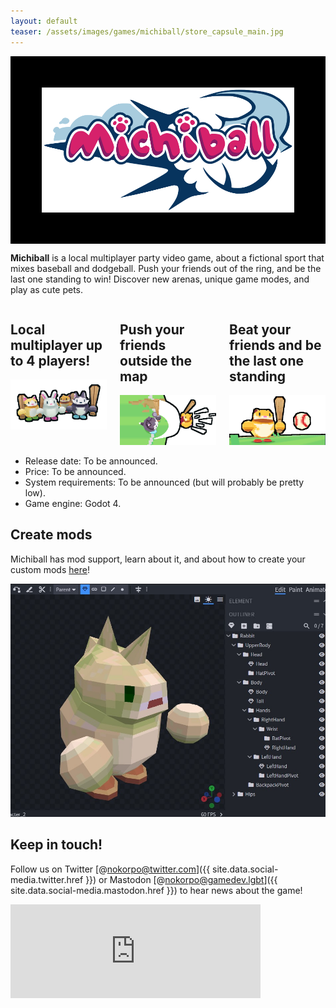 ```yaml
---
layout: default
teaser: /assets/images/games/michiball/store_capsule_main.jpg
---
```


<style>
    .banner {
        padding-top: 50px;
        padding-bottom: 50px;
        display: flex;
        align-items: center;
        justify-content: center;
        background-color: black;
        background-image: url("/assets/images/games/michiball/banner.jpg");
        background-position: center center;
        background-size: cover;
    }
</style>

<div class="banner">
    <img src="/assets/images/games/michiball/michiball-logo.png" height="200px" width="auto" alt="Michiball logo">
</div>

__Michiball__ is a local multiplayer party video game, about a fictional sport that mixes baseball and dodgeball. Push your friends out of the ring, and be the last one standing to win! Discover new arenas, unique game modes, and play as cute pets.


<div class="columns">
    <div>
        <h2>Local multiplayer up to 4 players!</h2>
        <img src="/assets/images/games/michiball/4-players.png">
    </div>
    <div>
        <h2>Push your friends outside the map</h2>
        <img src="/assets/images/games/michiball/push-players.png">
    </div>
    <div>
        <h2>Beat your friends and be the last one standing</h2>
        <img src="/assets/images/games/michiball/last-one.png">
    </div>
</div>

- Release date: To be announced.
- Price: To be announced.
- System requirements: To be announced (but will probably be pretty low).
- Game engine: Godot 4.

## Create mods

Michiball has mod support, learn about it, and about how to create your custom mods [here](/games/michiball/mods)!

[![A screenshot of a character in a 3D editor](/assets/images/games/michiball/mods.jpg)](/games/michiball/mods)


## Keep in touch!

Follow us on Twitter [@nokorpo@twitter.com]({{ site.data.social-media.twitter.href }}) or Mastodon [@nokorpo@gamedev.lgbt]({{ site.data.social-media.mastodon.href }}) to hear news about the game!

<iframe src="https://gamedev.lgbt/@nokorpo/112571373706453666/embed" class="mastodon-embed" style="max-width: 100%; border: 0" width="400" allowfullscreen="allowfullscreen"></iframe><script src="https://gamedev.lgbt/embed.js" async="async"></script>